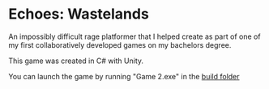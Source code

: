 # Echoes: Wastelands

An impossibly difficult rage platformer that I helped create as part of one of my first collaboratively developed games on my bachelors degree.

This game was created in C# with Unity.

You can launch the game by running "Game 2.exe" in the [build folder](https://github.com/flyscript/Game2/tree/master/Beta%203.0/build)
